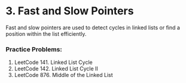 # 3. Fast and Slow Pointers

Fast and slow pointers are used to detect cycles in linked lists or find a position within the list efficiently.

### Practice Problems:
1. LeetCode 141. Linked List Cycle
2. LeetCode 142. Linked List Cycle II
3. LeetCode 876. Middle of the Linked List
